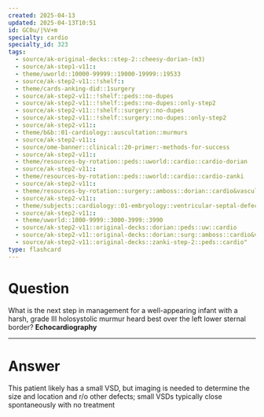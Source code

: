 ```yaml
---
created: 2025-04-13
updated: 2025-04-13T10:51
id: GC0u/|%V+m
specialty: cardio
specialty_id: 323
tags:
  - source/ak-original-decks::step-2::cheesy-dorian-(m3)
  - source/ak-step1-v11::
  - theme/uworld::10000-99999::19000-19999::19533
  - source/ak-step2-v11::!shelf::
  - theme/cards-anking-did::1surgery
  - source/ak-step2-v11::!shelf::peds::no-dupes
  - source/ak-step2-v11::!shelf::peds::no-dupes::only-step2
  - source/ak-step2-v11::!shelf::surgery::no-dupes
  - source/ak-step2-v11::!shelf::surgery::no-dupes::only-step2
  - source/ak-step2-v11::
  - theme/b&b::01-cardiology::auscultation::murmurs
  - source/ak-step2-v11::
  - source/ome-banner::clinical::20-primer:-methods-for-success
  - source/ak-step2-v11::
  - theme/resources-by-rotation::peds::uworld::cardio::cardio-dorian
  - source/ak-step2-v11::
  - theme/resources-by-rotation::peds::uworld::cardio::cardio-zanki
  - source/ak-step2-v11::
  - theme/resources-by-rotation::surgery::amboss::dorian::cardio&vascular
  - source/ak-step2-v11::
  - theme/subjects::cardiology::01-embryology::ventricular-septal-defect
  - source/ak-step2-v11::
  - theme/uworld::1000-9999::3000-3999::3990
  - source/ak-step2-v11::original-decks::dorian::peds::uw::cardio
  - source/ak-step2-v11::original-decks::dorian::surg::amboss::cardio&vascular
  - source/ak-step2-v11::original-decks::zanki-step-2::peds::cardio"
type: flashcard
---
```


# Question
What is the next step in management for a well-appearing infant with a harsh, grade III holosystolic murmur heard best over the left lower sternal border?   **Echocardiography**

---

# Answer
This patient likely has a small VSD, but imaging is needed to determine the size and location and r/o other defects; small VSDs typically close spontaneously with no treatment